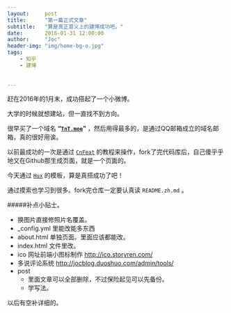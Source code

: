 ```yaml
---
layout:     post
title:      "第一篇正式文章"
subtitle:   "算是真正意义上的建博成功吧。"
date:       2016-01-31 12:00:00
author:     "Joc"
header-img: "img/home-bg-o.jpg"
tags:
    - 知乎
    - 建博
   
    
---
```




赶在2016年的1月末，成功搭起了一个小微博。
 
大学的时候就想建站，但一直找不到方向。

很早买了一个域名 **“[`TnT.moe`](http://tnt.moe#//apple_ref/doc/uid/TP40015145-CH13-SW1)”** ，然后用得最多的，是通过QQ邮箱成立的域名邮箱，真的很好用诶。

以前最成功的一次是通过 [`CnFeat`](http://cnfeat.com/blog/2014/05/10/how-to-build-a-blog/) 的教程来操作，fork了完代码库后，自己傻乎乎地又在Github那生成页面，就是一个页面的。

今天通过 [`Hux`](http://huangxuan.me/) 的模板，算是真搭成功了吧！

通过摸索也学习到很多。fork完仓库一定要认真读 `README.zh.md` 。

#####补点小贴士。

* 换图片直接修照片名覆盖。
* _config.yml 里能改能多东西
* about.html 单独页面。里面应该都能改。
* index.html 文件里改。
* ico 网址前端小图标制作  http://ico.storyren.com/
* 多说评论系统 http://jocblog.duoshuo.com/admin/tools/
* post
    - 里面文章可以全部删除，不过保险起见可以先备份。
    - 学写法。
    
以后有空补详细的。